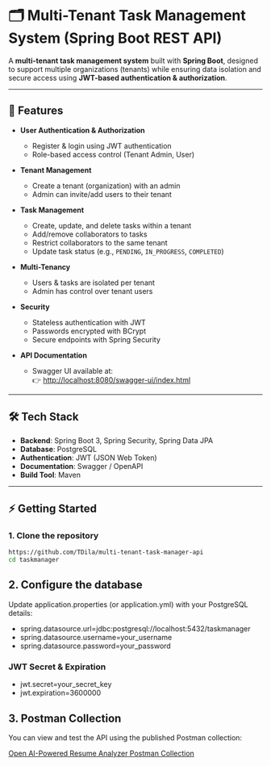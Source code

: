 # 🗂️ Multi-Tenant Task Management System (Spring Boot REST API)

A **multi-tenant task management system** built with **Spring Boot**, designed to support multiple organizations (tenants) while ensuring data isolation and secure access using **JWT-based authentication & authorization**.

---

## 🚀 Features
- **User Authentication & Authorization**
  - Register & login using JWT authentication
  - Role-based access control (Tenant Admin, User)

- **Tenant Management**
  - Create a tenant (organization) with an admin
  - Admin can invite/add users to their tenant

- **Task Management**
  - Create, update, and delete tasks within a tenant
  - Add/remove collaborators to tasks
  - Restrict collaborators to the same tenant
  - Update task status (e.g., `PENDING`, `IN_PROGRESS`, `COMPLETED`)

- **Multi-Tenancy**
  - Users & tasks are isolated per tenant
  - Admin has control over tenant users

- **Security**
  - Stateless authentication with JWT
  - Passwords encrypted with BCrypt
  - Secure endpoints with Spring Security

- **API Documentation**
  - Swagger UI available at:  
    👉 [http://localhost:8080/swagger-ui/index.html](http://localhost:8080/swagger-ui/index.html)

---

## 🛠️ Tech Stack
- **Backend**: Spring Boot 3, Spring Security, Spring Data JPA
- **Database**: PostgreSQL
- **Authentication**: JWT (JSON Web Token)
- **Documentation**: Swagger / OpenAPI
- **Build Tool**: Maven

---

## ⚡ Getting Started

### 1️. Clone the repository
```bash
https://github.com/TDila/multi-tenant-task-manager-api
cd taskmanager
```

## 2. Configure the database
Update application.properties (or application.yml) with your PostgreSQL details:
- spring.datasource.url=jdbc:postgresql://localhost:5432/taskmanager
- spring.datasource.username=your_username
- spring.datasource.password=your_password

### JWT Secret & Expiration
- jwt.secret=your_secret_key
- jwt.expiration=3600000

## 3. Postman Collection
You can view and test the API using the published Postman collection:

[Open AI-Powered Resume Analyzer Postman Collection](https://documenter.getpostman.com/view/22820614/2sB3HjNgnT)
